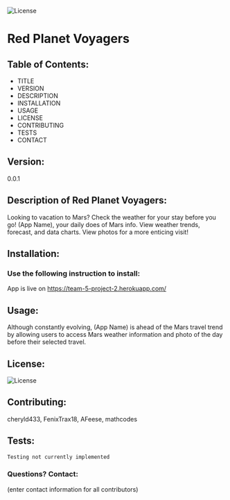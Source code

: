![License](https://img.shields.io/badge/License-MIT-blue.svg?style=plastic)

# Red Planet Voyagers

## Table of Contents:
* TITLE
* VERSION
* DESCRIPTION
* INSTALLATION
* USAGE
* LICENSE
* CONTRIBUTING
* TESTS
* CONTACT

## Version:
0.0.1



## Description of Red Planet Voyagers:
Looking to vacation to Mars? Check the weather for your stay before you go! (App Name), your daily does of Mars info. View weather trends, forecast, and data charts. View photos for a more enticing visit! 




## Installation: 
### Use the following instruction to install: 

App is live on https://team-5-project-2.herokuapp.com/




## Usage: 
Although constantly evolving, (App Name) is ahead of the Mars travel trend by allowing users to access Mars weather information and photo of the day before their selected travel.




## License: 
![License](https://img.shields.io/badge/License-MIT-blue.svg?style=plastic)




## Contributing: 
cheryld433, FenixTrax18, AFeese, mathcodes





## Tests: 
```Testing not currently implemented```




### Questions? Contact:
(enter contact information for all contributors)
